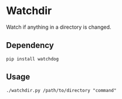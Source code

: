 # Watchdir

Watch if anything in a directory is changed.

## Dependency

```shell
pip install watchdog
```

## Usage

```shell
./watchdir.py /path/to/directory "command"
```
